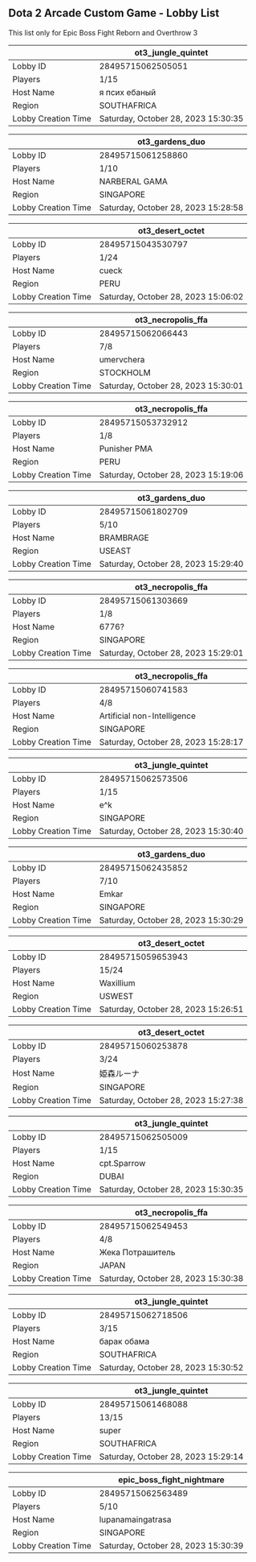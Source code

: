 ## Dota 2 Arcade Custom Game - Lobby List

This list only for Epic Boss Fight Reborn and Overthrow 3

|  | ot3_jungle_quintet |
| ------ | ------ |
| Lobby ID | 28495715062505051 |
| Players | 1/15 |
| Host Name | я псих ебаный |
| Region | SOUTHAFRICA |
| Lobby Creation Time | Saturday, October 28, 2023 15:30:35 |


|  | ot3_gardens_duo |
| ------ | ------ |
| Lobby ID | 28495715061258860 |
| Players | 1/10 |
| Host Name | NARBERAL GAMA |
| Region | SINGAPORE |
| Lobby Creation Time | Saturday, October 28, 2023 15:28:58 |


|  | ot3_desert_octet |
| ------ | ------ |
| Lobby ID | 28495715043530797 |
| Players | 1/24 |
| Host Name | cueck |
| Region | PERU |
| Lobby Creation Time | Saturday, October 28, 2023 15:06:02 |


|  | ot3_necropolis_ffa |
| ------ | ------ |
| Lobby ID | 28495715062066443 |
| Players | 7/8 |
| Host Name | umervchera |
| Region | STOCKHOLM |
| Lobby Creation Time | Saturday, October 28, 2023 15:30:01 |


|  | ot3_necropolis_ffa |
| ------ | ------ |
| Lobby ID | 28495715053732912 |
| Players | 1/8 |
| Host Name | Punisher PMA |
| Region | PERU |
| Lobby Creation Time | Saturday, October 28, 2023 15:19:06 |


|  | ot3_gardens_duo |
| ------ | ------ |
| Lobby ID | 28495715061802709 |
| Players | 5/10 |
| Host Name | BRAMBRAGE |
| Region | USEAST |
| Lobby Creation Time | Saturday, October 28, 2023 15:29:40 |


|  | ot3_necropolis_ffa |
| ------ | ------ |
| Lobby ID | 28495715061303669 |
| Players | 1/8 |
| Host Name | 6776? |
| Region | SINGAPORE |
| Lobby Creation Time | Saturday, October 28, 2023 15:29:01 |


|  | ot3_necropolis_ffa |
| ------ | ------ |
| Lobby ID | 28495715060741583 |
| Players | 4/8 |
| Host Name | Artificial non-Intelligence |
| Region | SINGAPORE |
| Lobby Creation Time | Saturday, October 28, 2023 15:28:17 |


|  | ot3_jungle_quintet |
| ------ | ------ |
| Lobby ID | 28495715062573506 |
| Players | 1/15 |
| Host Name | e^k |
| Region | SINGAPORE |
| Lobby Creation Time | Saturday, October 28, 2023 15:30:40 |


|  | ot3_gardens_duo |
| ------ | ------ |
| Lobby ID | 28495715062435852 |
| Players | 7/10 |
| Host Name | Emkar |
| Region | SINGAPORE |
| Lobby Creation Time | Saturday, October 28, 2023 15:30:29 |


|  | ot3_desert_octet |
| ------ | ------ |
| Lobby ID | 28495715059653943 |
| Players | 15/24 |
| Host Name | Waxillium |
| Region | USWEST |
| Lobby Creation Time | Saturday, October 28, 2023 15:26:51 |


|  | ot3_desert_octet |
| ------ | ------ |
| Lobby ID | 28495715060253878 |
| Players | 3/24 |
| Host Name | 姫森ルーナ |
| Region | SINGAPORE |
| Lobby Creation Time | Saturday, October 28, 2023 15:27:38 |


|  | ot3_jungle_quintet |
| ------ | ------ |
| Lobby ID | 28495715062505009 |
| Players | 1/15 |
| Host Name | cpt.Sparrow |
| Region | DUBAI |
| Lobby Creation Time | Saturday, October 28, 2023 15:30:35 |


|  | ot3_necropolis_ffa |
| ------ | ------ |
| Lobby ID | 28495715062549453 |
| Players | 4/8 |
| Host Name | Жека Потрашитель |
| Region | JAPAN |
| Lobby Creation Time | Saturday, October 28, 2023 15:30:38 |


|  | ot3_jungle_quintet |
| ------ | ------ |
| Lobby ID | 28495715062718506 |
| Players | 3/15 |
| Host Name | барак обама |
| Region | SOUTHAFRICA |
| Lobby Creation Time | Saturday, October 28, 2023 15:30:52 |


|  | ot3_jungle_quintet |
| ------ | ------ |
| Lobby ID | 28495715061468088 |
| Players | 13/15 |
| Host Name | super |
| Region | SOUTHAFRICA |
| Lobby Creation Time | Saturday, October 28, 2023 15:29:14 |


|  | epic_boss_fight_nightmare |
| ------ | ------ |
| Lobby ID | 28495715062563489 |
| Players | 5/10 |
| Host Name | lupanamaingatrasa |
| Region | SINGAPORE |
| Lobby Creation Time | Saturday, October 28, 2023 15:30:39 |



